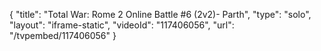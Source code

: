 {
    "title": "Total War: Rome 2 Online Battle #6 (2v2)- Parth",
    "type": "solo",
    "layout": "iframe-static",
    "videoId": "117406056",
    "url": "\/tvpembed\/117406056"
}